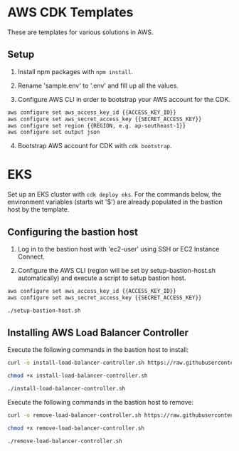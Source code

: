 # AWS CDK Templates

These are templates for various solutions in AWS.

## Setup

1. Install npm packages with `npm install`.

2. Rename 'sample.env' to '.env' and fill up all the values.

3. Configure AWS CLI in order to bootstrap your AWS account for the CDK.

```bash
aws configure set aws_access_key_id {{ACCESS_KEY_ID}}
aws configure set aws_secret_access_key {{SECRET_ACCESS_KEY}}
aws configure set region {{REGION, e.g. ap-southeast-1}}
aws configure set output json
```

4. Bootstrap AWS account for CDK with `cdk bootstrap`.

# EKS

Set up an EKS cluster with `cdk deploy eks`. For the commands below, the environment variables (starts wit '$') are already populated in the bastion host by the template.

## Configuring the bastion host

1. Log in to the bastion host with 'ec2-user' using SSH or EC2 Instance Connect.

2. Configure the AWS CLI (region will be set by setup-bastion-host.sh automatically) and execute a script to setup bastion host.

```bash
aws configure set aws_access_key_id {{ACCESS_KEY_ID}}
aws configure set aws_secret_access_key {{SECRET_ACCESS_KEY}}

./setup-bastion-host.sh
```

## Installing AWS Load Balancer Controller

Execute the following commands in the bastion host to install:

```bash
curl -o install-load-balancer-controller.sh https://raw.githubusercontent.com/tchangkiat/aws-cdk-templates/main/scripts/EKS/install-load-balancer-controller.sh

chmod +x install-load-balancer-controller.sh

./install-load-balancer-controller.sh
```

Execute the following commands in the bastion host to remove:

```bash
curl -o remove-load-balancer-controller.sh https://raw.githubusercontent.com/tchangkiat/aws-cdk-templates/main/scripts/EKS/remove-load-balancer-controller.sh

chmod +x remove-load-balancer-controller.sh

./remove-load-balancer-controller.sh
```
